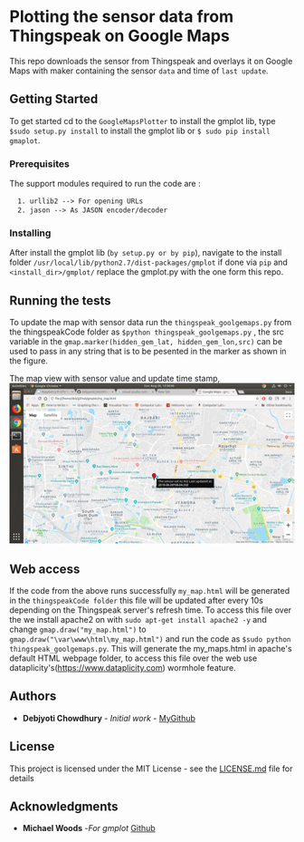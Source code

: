 # Plotting the sensor data from Thingspeak on Google Maps 

This repo downloads the sensor from Thingspeak and overlays it on Google Maps with maker containing the sensor `data` and time of `last update`.

## Getting Started

To get started cd to the `GoogleMapsPlotter` to install the gmplot lib, type `$sudo setup.py install` to install the gmplot lib or `$ sudo pip install gmaplot`.

### Prerequisites

The support modules required to run the code are :
     
      1. urllib2 --> For opening URLs
      2. jason --> As JASON encoder/decoder 

### Installing
After install the gmplot lib (`by setup.py or by pip`), navigate to the install folder `/usr/local/lib/python2.7/dist-packages/gmplot` if done via `pip` and `<install_dir>/gmplot/` replace  the gmplot.py with the one form this repo.  

## Running the tests

To update the map with sensor data run the `thingspeak_goolgemaps.py` from the thingspeakCode folder as `$python thingspeak_goolgemaps.py` , the src variable in the `gmap.marker(hidden_gem_lat, hidden_gem_lon,src)` can be used to pass in any string that is to be pesented in the marker as shown in the figure.

The map view with sensor value and update time stamp, 
                                    <img src="https://github.com/debjyotiC/ThingspeakSensorGoogleMaps/blob/master/maps.png" width="580">

## Web access
If the code from the above runs successfully `my_map.html` will be generated in the `thingspeakCode folder` this file will be updated after every 10s depending on the Thingspeak server's refresh time. To access this file over the we install apache2 on with `sudo apt-get install apache2 -y` and change `gmap.draw("my_map.html")` to `gmap.draw("\var\www\html\my_map.html")` and run the code as `$sudo python thingspeak_goolgemaps.py`. This will generate the my_maps.html in apache's default HTML webpage folder, to access this file over the web use dataplicity's(https://www.dataplicity.com) wormhole feature. 

## Authors

* **Debjyoti Chowdhury** - *Initial work* - [MyGithub](https://github.com/debjyotiC)

## License

This project is licensed under the MIT License - see the [LICENSE.md](LICENSE.md) file for details

## Acknowledgments

* **Michael Woods** -*For gmplot* [Github](https://github.com/vgm64/gmplot)

